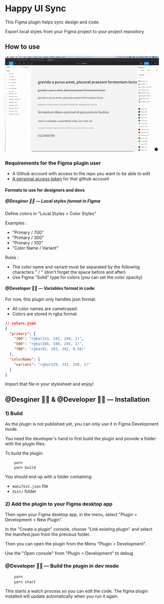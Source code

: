 # Happy UI Sync

This Figma plugin helps sync design and code.

Export local styles from your Figma project to your project repository

## How to use

![Demo](doc/happy-ui-sync-demo.gif)

### Requirements for the Figma plugin user

- A Github account with access to the repo you want to be able to edit
- [A personal access token](https://help.github.com/en/github/authenticating-to-github/creating-a-personal-access-token-for-the-command-line) for that github account

#### Formats to use for designers and devs

##### @Desginer 👨‍🎨 — Local styles format in Figma

Define colors in "Local Styles > Color Styles"

Examples :

- "Primary / 700"
- "Primary / 300"
- "Primary / 100"
- "Color Name / Variant"

Rules :

- The color name and variant must be separated by the following characters " / " (don't forget the space before and after)
- Use Figma "Solid" type for colors (you can set the color opacity)

#### @Developer 🧑‍💻 — Variables format in code

For now, this plugin only handles json format.

- All color names are camelcased.
- Colors are stored in rgba format

```json
// colors.json
{
  "primary": {
    "300": "rgba(223, 242, 240, 1)",
    "500": "rgba(165, 240, 245, 1)",
    "700": "rgba(82, 203, 242, 0.58)"
  },
  "colorName": {
    "variant": "rgba(229, 231, 250, 1)"
  }
}
```

Import that file in your stylesheet and enjoy!

## @Desginer 👨‍🎨 & @Developer 🧑‍💻 — Installation

### 1) Build

As the plugin is not published yet, you can only use it in Figma Development mode.

You need the developer's hand to first build the plugin and provide a folder with the plugin files.

To build the plugin:

```
    yarn
    yarn build
```

You should end up with a folder containing:

- `manifest.json` file
- `dist/` folder

### 2) Add the plugin to your Figma desktop app

Then open your Figma desktop app, in the menu, select "Plugin > Development > New Plugin".

In the "Create a plugin" console, choose "Link existing plugin" and select the manifest.json from the previous folder.

Then you can open the plugin from the Menu "Plugin > Development".

Use the "Open console" from "Plugin > Development" to debug

### @Developer 🧑‍💻 — Build the plugin in dev mode

```bash
    yarn
    yarn start
```

This starts a watch process so you can edit the code. The figma plugin installed will update automatically when you run it again.
